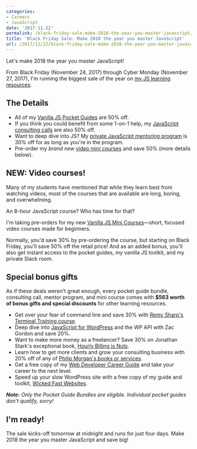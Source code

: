 ```yaml
---
categories:
- Careers
- JavaScript
date: '2017-11-22'
permalink: /black-friday-sale-make-2018-the-year-you-master-javascript/
title: 'Black Friday Sale: Make 2018 the year you master JavaScript'
url: /2017/11/22/black-friday-sale-make-2018-the-year-you-master-javascript
---
```


Let's make 2018 the year you master JavaScript!

From Black Friday (November 24, 2017) through Cyber Monday (November 27, 2017), I'm running the biggest sale of the year on [my JS learning resources](https://gomakethings.com/resources/).

## The Details

- All of my [Vanilla JS Pocket Guides](https://gomakethings.com/guides/) are 50% off.
- If you think you could benefit from some 1-on-1 help, my [JavaScript consulting calls](https://gomakethings.com/call/) are also 50% off.
- Want to deep dive into JS? My [private JavaScript mentoring program](https://gomakethings.com/mentoring/) is 30% off for as long as you're in the program.
- Pre-order my *brand new* [video mini courses](https://gomakethings.com/courses/) and save 50% (more details below).

## NEW: Video courses!

Many of my students have mentioned that while they learn best from watching videos, most of the courses that are available are long, boring, and overwhelming.

An 8-hour JavaScript course? Who has time for that?

I'm taking pre-orders for my new [Vanilla JS Mini Courses](https://gomakethings.com/courses/)&mdash;short, focused video courses made for beginners.

Normally, you'd save 30% by pre-ordering the course, but starting on Black Friday, you'll save 50% off the retail price! And as an added bonus, you'll also get instant access to the pocket guides, my vanilla JS toolkit, and my private Slack room.

## Special bonus gifts

As if these deals weren't great enough, every pocket guide bundle, consulting call, mentor program, and mini course comes with **$563 worth of bonus gifts and special discounts** for other learning resources.

- Get over your fear of command line and save 30% with [Remy Sharp's Terminal Training course](https://terminal.training/).
- Deep dive into [JavaScript for WordPress](https://javascriptforwp.com/) and the WP API with Zac Gordon and save 20%.
- Want to make more money as a freelancer? Save 30% on Jonathan Stark's exceptional book, [Hourly Billing is Nuts](https://expensiveproblem.com/hbin).
- Learn how to get more clients and grow your consulting business with 20% off of any of [Philip Morgan's books or services](https://philipmorganconsulting.com).
- Get a free copy of my [Web Developer Career Guide](https://gomakethings.com/career-guide/) and take your career to the next level.
- Speed up your slow WordPress site with a free copy of my guide and toolkit, [Wicked Fast Websites](https://gomakethings.com/wicked-fast-websites/).

*__Note:__ Only the Pocket Guide Bundles are eligible. Individual pocket guides don't qualify, sorry!*

## I'm ready!

The sale kicks-off tomorrow at midnight and runs for just four days. Make 2018 the year you master JavaScript and save big!
